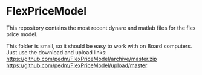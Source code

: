 # FlexPriceModel

This repository contains the most recent dynare and matlab files for the flex price model. 

This folder is small, so it should be easy to work with on Board computers. Just use the download and upload links:
https://github.com/pedm/FlexPriceModel/archive/master.zip
https://github.com/pedm/FlexPriceModel/upload/master
